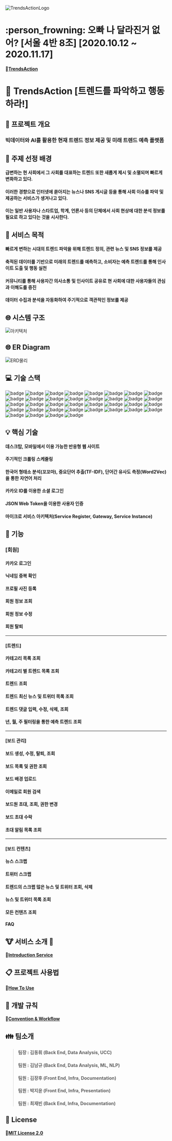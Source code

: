 ![TrendsActionLogo](/uploads/b8f3451437c232d1b1c9d32fa385cf3d/TrendsActionLogo.jpg)

# :person_frowning: 오빠 나 달라진거 없어? [서울 4반 8조] [2020.10.12 ~ 2020.11.17]
#### :link:[TrendsAction](http://k3a408.p.ssafy.io/)

# :runner: TrendsAction [트렌드를 파악하고 행동하라!]

## :page_facing_up: 프로젝트 개요
### 빅데이터와 AI를 활용한 현재 트렌드 정보 제공 및 미래 트렌드 예측 플랫폼

## :sunrise: 주제 선정 배경
#### 급변하는 현 사회에서 그 사회를 대표하는 트렌드 또한 새롭게 제시 및 소멸되며 빠르게 변화하고 있다.
#### 이러한 경향으로 인터넷에 쏟아지는 뉴스나 SNS 게시글 등을 통해 사회 이슈를 파악 및 제공하는 서비스가 생겨나고 있다.
#### 이는 일반 사용자나 스타트업, 학계, 언론사 등의 단체에서 사회 현상에 대한 분석 정보를 필요로 하고 있다는 것을 시사한다.

## :dart: 서비스 목적
#### 빠르게 변하는 시대의 트렌드 파악을 위해 트렌드 정의, 관련 뉴스 및 SNS 정보를 제공
#### 축적된 데이터를 기반으로 미래의 트렌드를 예측하고, 소비자는 예측 트렌드를 통해 인사이트 도출 및 행동 실천
#### 커뮤니티를 통해 사용자간 의사소통 및 인사이트 공유로 현 사회에 대한 사용자들의 관심과 이해도를 증진
#### 데이터 수집과 분석을 자동화하여 주기적으로 객관적인 정보를 제공

## :globe_with_meridians: 시스템 구조
![아키텍처](/uploads/247bbfe57b2c7418d79dcc1ebfe498cb/아키텍처.png)

## :globe_with_meridians: ER Diagram
![ERD물리](/uploads/a06909935efaa25eedcb7610418c0b6f/ERD물리.JPG)

## :computer: 기술 스택
![badge](https://img.shields.io/badge/Framework-Vue-4FC08D?logo=Vue.js)
![badge](https://img.shields.io/badge/Framework-Vuetify-1867C0?logo=Vuetify)
![badge](https://img.shields.io/badge/Framework-SpringBoot-6DB33F?logo=Spring)
![badge](https://img.shields.io/badge/DBMS-MySQL-4479A1?logo=MySQL)
![badge](https://img.shields.io/badge/Infra-AWS-232F3E?logo=Amazon-AWS)
![badge](https://img.shields.io/badge/Infra-Docker-2496ED?logo=Docker)
![badge](https://img.shields.io/badge/Infra-NGINX-269539?logo=NGINX)
![badge](https://img.shields.io/badge/Architecture-Netflix--OSS-E50914?logo=Netflix)
![badge](https://img.shields.io/badge/CI/CD-Jenkins-D24939?logo=Jenkins)
![badge](https://img.shields.io/badge/SCM-Git-F05032?logo=Git)
![badge](https://img.shields.io/badge/SCM-GitLab-FCA121?logo=GitLab)
![badge](https://img.shields.io/badge/Language-Java-007396?logo=Java)
![badge](https://img.shields.io/badge/Language-JavaScript-F7DF1E?logo=JavaScript)
![badge](https://img.shields.io/badge/Language-Python-3776AB?logo=Python)
![badge](https://img.shields.io/badge/Language-HTML5-E34F26?logo=HTML5)
![badge](https://img.shields.io/badge/Language-CSS3-1572B6?logo=CSS3)
![badge](https://img.shields.io/badge/Package-Maven-0072C6?logo=Apache-Maven)
![badge](https://img.shields.io/badge/Package-NPM-0072C6?logo=NPM)
![badge](https://img.shields.io/badge/API-Kakao--Login-FFCD00?logo=Kakao)
![badge](https://img.shields.io/badge/API-Twitter-1DA1F2?logo=Twitter)
![badge](https://img.shields.io/badge/Library-Swagger-85EA2D?logo=Swagger)
![badge](https://img.shields.io/badge/Library-JSON--Web--Tokens-000000?logo=JSON-Web-Tokens)
![badge](https://img.shields.io/badge/Library-Pandas-150458?logo=Pandas)
![badge](https://img.shields.io/badge/Library-NumPy-013243?logo=NumPy)
![badge](https://img.shields.io/badge/Library-Scikit--Learn-F7931E?logo=Scikit-learn)
![badge](https://img.shields.io/badge/Library-Kkma-ff69b4)
![badge](https://img.shields.io/badge/Library-Word2Vec-7E4798)
![badge](https://img.shields.io/badge/OS-Linux-FCC624?logo=Linux)
![badge](https://img.shields.io/badge/OS-Ubuntu-E95420?logo=Ubuntu)
![badge](https://img.shields.io/badge/OS-Windows-0078D6?logo=Windows)
![badge](https://img.shields.io/badge/IDE-Eclipse-2C2255?logo=Eclipse-IDE)
![badge](https://img.shields.io/badge/IDE-VSCode-007ACC?logo=Visual-Studio-Code)
![badge](https://img.shields.io/badge/IDE-PyCharm-000000?logo=PyCharm)
![badge](https://img.shields.io/badge/Communication-Jira-0052CC?logo=Jira)
![badge](https://img.shields.io/badge/Communication-Mattermost-0072C6?logo=Mattermost)
![badge](https://img.shields.io/badge/Communication-Notion-000000?logo=Notion)

## :bulb: 핵심 기술
#### 데스크탑, 모바일에서 이용 가능한 반응형 웹 사이트
#### 주기적인 크롤링 스케줄링
#### 한국어 형태소 분석(꼬꼬마), 중요단어 추출(TF-IDF), 단어간 유사도 측정(Word2Vec)을 통한 자연어 처리
#### 카카오 ID를 이용한 소셜 로그인
#### JSON Web Token을 이용한 사용자 인증
#### 마이크로 서비스 아키텍처(Service Register, Gateway, Service Instance)

## :information_desk_person: 기능

### [회원]
#### 카카오 로그인
#### 닉네임 중복 확인
#### 프로필 사진 등록
#### 회원 정보 조회
#### 회원 정보 수정
#### 회원 탈퇴
---

#### [트렌드]
#### 카테고리 목록 조회
#### 카테고리 별 트렌드 목록 조회
#### 트렌드 조회
#### 트렌드 최신 뉴스 및 트위터 목록 조회
#### 트렌드 댓글 입력, 수정, 삭제, 조회
#### 년, 월, 주 필터링을 통한 예측 트렌드 조회

---
#### [보드 관리]
#### 보드 생성, 수정, 탈퇴, 조회
#### 보드 목록 및 권한 조회
#### 보드 배경 업로드
#### 이메일로 회원 검색
#### 보드원 초대, 조회, 권한 변경
#### 보드 초대 수락
#### 초대 알림 목록 조회

---
#### [보드 컨텐츠]
#### 뉴스 스크랩
#### 트위터 스크랩
#### 트렌드의 스크랩 많은 뉴스 및 트위터 조회, 삭제
#### 뉴스 및 트위터 목록 조회
#### 모든 컨텐츠 조회
#### FAQ

## :cow: 서비스 소개 :dog:
#### :link:[Introduction Service](https://lab.ssafy.com/s03-final/s03p31a408/blob/master/docs/%EC%84%9C%EB%B9%84%EC%8A%A4%EC%86%8C%EA%B0%9C.md)

## :clipboard: 프로젝트 사용법
#### :link:[How To Use](https://lab.ssafy.com/s03-final/s03p31a408/blob/master/docs/%ED%94%84%EB%A1%9C%EC%A0%9D%ED%8A%B8%EC%82%AC%EC%9A%A9%EB%B2%95.md)

## :pencil: 개발 규칙
#### :link:[Convention & Workflow](https://lab.ssafy.com/s03-final/s03p31a408/blob/master/docs/%EC%9E%90%EC%9C%A8%ED%94%8C%EC%A0%9D%EC%BB%A8%EB%B2%A4%EC%85%98.md)

## :family: 팀소개
> #### 팀장 : 김동휘 (Back End, Data Analysis, UCC)
> #### 팀원 : 김남규 (Back End, Data Analysis, ML, NLP)
> #### 팀원 : 김장후 (Front End, Infra, Documentation)
> #### 팀원 : 박지윤 (Front End, Infra, Presentation)
> #### 팀원 : 최재빈 (Back End, Infra, Documentation)

## :dvd: License
#### :link:[MIT License 2.0](https://lab.ssafy.com/s03-final/s03p31a408/blob/master/LICENSE.txt)